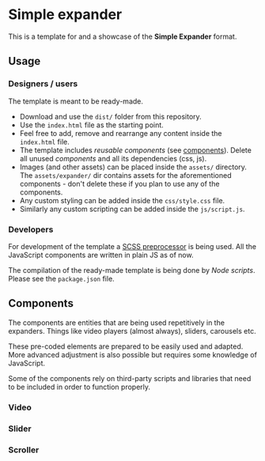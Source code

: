 # Simple expander
This is a template for and a showcase of the **Simple Expander** format.

## Usage

### Designers / users
The template is meant to be ready-made. 
- Download and use the `dist/` folder from this repository.  
- Use the `index.html` file as the starting point.
- Feel free to add, remove and rearrange any content inside the `index.html` file.
- The template includes *reusable components* (see [components](#components)). Delete all unused *components* and all its dependencies (css, js).
- Images (and other assets) can be placed inside the `assets/` directory. The `assets/expander/` dir contains assets for the aforementioned components - don't delete these if you plan to use any of the components.
- Any custom styling can be added inside the `css/style.css` file.
- Similarly any custom scripting can be added inside the `js/script.js`.

### Developers
For development of the template a [SCSS preprocessor](https://sass-lang.com/) is being used. All the JavaScript components are written in plain JS as of now.

The compilation of the ready-made template is being done by *Node scripts*. Please see the `package.json` file.

## Components

The components are entities that are being used repetitively in the expanders. Things like video players (almost always), sliders, carousels etc.

These pre-coded elements are prepared to be easily used and adapted. More advanced adjustment is also possible but requires some knowledge of JavaScript.

Some of the components rely on third-party scripts and libraries that need to be included in order to function properly.

### Video

### Slider

### Scroller